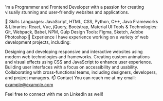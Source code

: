 'm a Programmer and Frontend Developer with a passion for creating visually stunning and user-friendly websites and applications.

🔭 Skills
Languages: JavaScript, HTML, CSS, Python, C++, Java
Frameworks & Libraries: React, Vue, jQuery, Bootstrap, Material UI
Tools & Technologies: Git, Webpack, Babel, NPM, Gulp
Design Tools: Figma, Sketch, Adobe Photoshop
🌱 Experience
I have experience working on a variety of web development projects, including:

Designing and developing responsive and interactive websites using modern web technologies and frameworks.
Creating custom animations and visual effects using CSS and JavaScript to enhance user experience.
Building user interfaces with a focus on accessibility and usability.
Collaborating with cross-functional teams, including designers, developers, and project managers.
📫 Contact
You can reach me at my email: example@example.com

Feel free to connect with me on LinkedIn as well!
